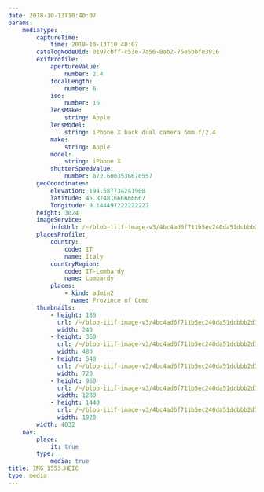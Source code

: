 ```yaml
---
date: 2018-10-13T10:40:07
params:
    mediaType:
        captureTime:
            time: 2018-10-13T10:40:07
        catalogNodeUid: 0197cbff-c53e-7a56-8ab2-75e5bbfe3916
        exifProfile:
            apertureValue:
                number: 2.4
            focalLength:
                number: 6
            iso:
                number: 16
            lensMake:
                string: Apple
            lensModel:
                string: iPhone X back dual camera 6mm f/2.4
            make:
                string: Apple
            model:
                string: iPhone X
            shutterSpeedValue:
                number: 872.6003536670557
        geoCoordinates:
            elevation: 194.587734241908
            latitude: 45.87481666666667
            longitude: 9.144497222222222
        height: 3024
        imageService:
            infoUrl: /~/blob-iiif-image-v3/4bc4ad6f711b5ec240da51dcbbb2d3b5647bee50e46d4c5746894ff8d1bbd722/info.json
        placesProfile:
            country:
                code: IT
                name: Italy
            countryRegion:
                code: IT-Lombardy
                name: Lombardy
            places:
                - kind: admin2
                  name: Province of Como
        thumbnails:
            - height: 180
              url: /~/blob-iiif-image-v3/4bc4ad6f711b5ec240da51dcbbb2d3b5647bee50e46d4c5746894ff8d1bbd722/full/240%2C180/0/default.jpg
              width: 240
            - height: 360
              url: /~/blob-iiif-image-v3/4bc4ad6f711b5ec240da51dcbbb2d3b5647bee50e46d4c5746894ff8d1bbd722/full/480%2C360/0/default.jpg
              width: 480
            - height: 540
              url: /~/blob-iiif-image-v3/4bc4ad6f711b5ec240da51dcbbb2d3b5647bee50e46d4c5746894ff8d1bbd722/full/720%2C540/0/default.jpg
              width: 720
            - height: 960
              url: /~/blob-iiif-image-v3/4bc4ad6f711b5ec240da51dcbbb2d3b5647bee50e46d4c5746894ff8d1bbd722/full/1280%2C960/0/default.jpg
              width: 1280
            - height: 1440
              url: /~/blob-iiif-image-v3/4bc4ad6f711b5ec240da51dcbbb2d3b5647bee50e46d4c5746894ff8d1bbd722/full/1920%2C1440/0/default.jpg
              width: 1920
        width: 4032
    nav:
        place:
            it: true
        type:
            media: true
title: IMG_1553.HEIC
type: media
---
```

